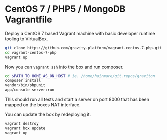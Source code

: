 # CentOS 7 / PHP5 / MongoDB Vagrantfile

Deploy a CentOS 7 based Vagrant machine with basic developer runtime tooling to VirtualBox.

```bash
git clone https://github.com/gravity-platform/vagrant-centos-7-php.git
cd vagrant-centos-7-php
vagrant up
```

Now you can ``vagrant ssh`` into the box and run composer.

```bash
cd $PATH_TO_HOME_AS_ON_HOST # ie. /home/hairmare/git.repos/graviton
composer install
vendor/bin/phpunit
app/console server:run
```

This should run all tests and start a server on port 8000 that has been mapped on the boxes NAT interface.

You can update the box by redeploying it.

```bash
vagrant destroy
vagrant box update
vagrant up
```

